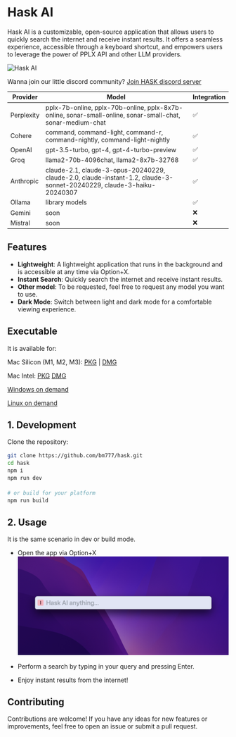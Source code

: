 # Hask AI

Hask AI is a customizable, open-source application that allows users to quickly search the internet and receive instant results. It offers a seamless experience, accessible through a keyboard shortcut, and empowers users to leverage the power of PPLX API and other LLM providers.

![Hask AI](assets/record.gif)



Wanna join our little discord community? [Join HASK discord server](https://discord.gg/cSf3RpQdws)


| Provider           | Model              | Integration       |
| ------------------ | ------------------ | ----------------- |
| Perplexity         | pplx-7b-online, pplx-70b-online, pplx-8x7b-online, sonar-small-online, sonar-small-chat, sonar-medium-chat |  ✅               |
| Cohere             | command, command-light, command-r, command-nightly, command-light-nightly |  ✅               |
| OpenAI             | gpt-3.5-turbo, gpt-4, gpt-4-turbo-preview |  ✅               |
| Groq               | llama2-70b-4096chat, llama2-8x7b-32768 | ✅               | 
| Anthropic          | claude-2.1, claude-3-opus-20240229, claude-2.0, claude-instant-1.2, claude-3-sonnet-20240229, claude-3-haiku-20240307 |  ✅               |
| Ollama             | library models |  ✅               |
| Gemini             | soon |  ❌               |
| Mistral            | soon |  ❌               |



## Features
- **Lightweight**: A lightweight application that runs in the background and is accessible at any time via Option+X.
- **Instant Search**: Quickly search the internet and receive instant results.
- **Other model**: To be requested, feel free to request any model you want to use.
- **Dark Mode**: Switch between light and dark mode for a comfortable viewing experience.

## Executable
It is available for:

Mac Silicon (M1, M2, M3): [PKG](https://github.com/bm777/hask/releases/download/v1.5/hask-ai-arm64.pkg) | [DMG](https://github.com/bm777/hask/releases/download/v1.5/hask-ai-arm64.dmg)

Mac Intel: [PKG](https://github.com/bm777/hask/releases/download/v1.5/hask-ai-intel.pkg) [DMG](https://github.com/bm777/hask/releases/download/v1.5/hask-ai-intel.dmg)

[Windows on demand](https://github.com/bm777/hask/issues/new)

[Linux on demand](https://github.com/bm777/hask/issues/new)


## 1. Development
Clone the repository:

```bash
git clone https://github.com/bm777/hask.git
cd hask
npm i
npm run dev

# or build for your platform
npm run build
```

## 2. Usage
It is the same scenario in dev or build mode.
- Open the app via Option+X
![Hask AI](assets/empty.png)

- Perform a search by typing in your query and pressing Enter.
- Enjoy instant results from the internet!

## Contributing
Contributions are welcome! If you have any ideas for new features or improvements, feel free to open an issue or submit a pull request.
